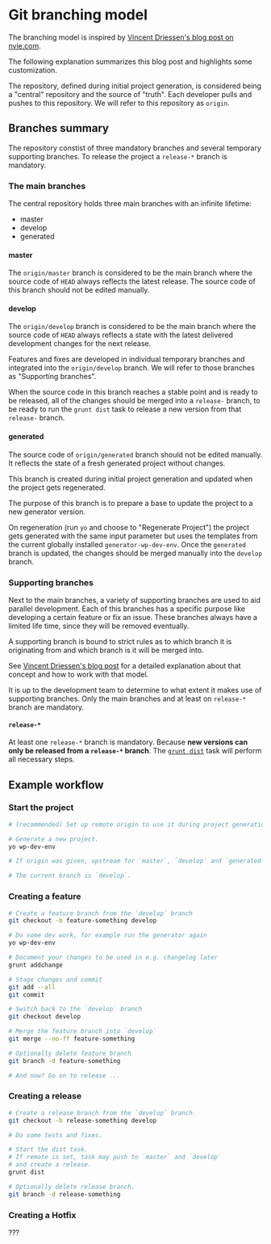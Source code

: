 # Git branching model

The branching model is inspired by [Vincent Driessen's blog post on nvie.com](https://nvie.com/posts/a-successful-git-branching-model/).

The following explanation summarizes this blog post and highlights some customization.

The repository, defined during initial project generation, is considered being a "central" repository and the source of "truth". Each developer pulls and pushes to this repository. We will refer to this repository as `origin`.

## Branches summary

The repository constist of three mandatory branches and several temporary supporting branches.
To release the project a `release-*` branch is mandatory.

### The main branches

The central repository holds three main branches with an infinite lifetime:

- master
- develop
- generated

#### master

The `origin/master` branch is considered to be the main branch where the source code of `HEAD` always reflects the latest release.
The source code of this branch should not be edited manually.

#### develop

The `origin/develop` branch is considered to be the main branch where the source code of `HEAD` always reflects a state with the latest delivered development changes for the next release.

Features and fixes are developed in individual temporary branches and integrated into the `origin/develop` branch. We will refer to those branches as "Supporting branches".

When the source code in this branch reaches a stable point and is ready to be released, all of the changes should be merged into a `release-` branch, to be ready to run the `grunt dist` task to release a new version from that `release-` branch.

#### generated

The source code of `origin/generated` branch should not be edited manually. It reflects the state of a fresh generated project without changes.

This branch is created during initial project generation and updated when the project gets regenerated.

The purpose of this branch is to prepare a base to update the project to a new generator version.

On regeneration (run `yo` and choose to "Regenerate Project") the project gets generated with the same input parameter but uses the templates from the current globally installed `generator-wp-dev-env`. Once the `generated` branch is updated, the changes should be merged manually into the `develop` branch.

### Supporting branches

Next to the main branches, a variety of supporting branches are used to aid parallel development.
Each of this branches has a specific purpose like developing a certain feature or fix an issue.
These branches always have a limited life time, since they will be removed eventually.

A supporting branch is bound to strict rules as to which branch it is originating from and which branch is it will be merged into.

See [Vincent Driessen's blog post](https://nvie.com/posts/a-successful-git-branching-model/#supporting-branches) for a detailed explanation about that concept and how to work with that model.

It is up to the development team to determine to what extent it makes use of supporting branches. Only the main branches and at least on `release-*` branch are mandatory.

#### `release-*`

At least one `release-*` branch is mandatory. Because **new versions can only be released from a `release-*` branch**.
The [`grunt dist`](../Command/dist.html) task will perform all necessary steps.

## Example workflow

### Start the project

```bash
# (recommended) Set up remote origin to use it during project generation.

# Generate a new project.
yo wp-dev-env

# If origin was given, upstream for `master`, `develop` and `generated` branches is set.

# The current branch is `develop`.
```

### Creating a feature

```bash
# Create a feature branch from the `develop` branch
git checkout -b feature-something develop

# Do some dev work, for example run the generator again
yo wp-dev-env

# Document your changes to be used in e.g. changelog later
grunt addchange

# Stage changes and commit
git add --all
git commit

# Switch back to the `develop` branch
git checkout develop

# Merge the feature branch into `develop`
git merge --no-ff feature-something

# Optionally delete feature branch
git branch -d feature-something

# And now? Go on to release ...
```

### Creating a release

```bash
# Create a release branch from the `develop` branch.
git checkout -b release-something develop

# Do some tests and fixes.

# Start the dist task.
# If remote is set, task may push to `master` and `develop`
# and create a release.
grunt dist

# Optionally delete release branch.
git branch -d release-something
```

### Creating a Hotfix

???